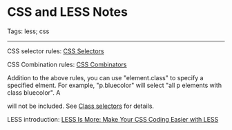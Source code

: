 # CSS and LESS Notes
Tags: less; css

------

CSS selector rules: [CSS Selectors](http://www.w3schools.com/cssref/css_selectors.asp)

CSS Combination rules: [CSS Combinators](http://www.w3schools.com/css/css_combinators.asp)

Addition to the above rules, you can use "element.class" to specify a specified elment.
For example, "p.bluecolor" will select "all p elements with class bluecolor".
A <div class="bluecolor"> will not be included.
See [Class selectors](http://css.maxdesign.com.au/selectutorial/selectors_class.htm) for details.

LESS introduction: [LESS Is More: Make Your CSS Coding Easier with LESS](http://www.elated.com/articles/less-is-more-make-your-css-coding-easier-with-less/)
